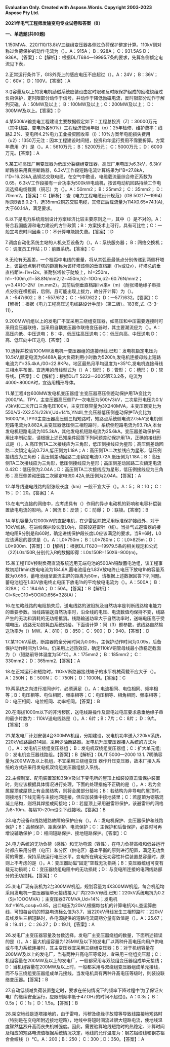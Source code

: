﻿**Evaluation Only. Created with Aspose.Words. Copyright 2003-2023 Aspose Pty Ltd.**

**2021年电气工程师发输变电专业试卷和答案（8）**

**一、单选题(共60题)**

1\.150MVA、220/110/13.8kV三绕组变压器各侧过负荷保护整定计算。110kV侧对称过负荷保护的动作电流为（）。A：915A； B：928A； C：931.5AS D：936A。【答案】：C【解析】：根据DL/T684—19995.7条的要求，先算各侧额定电流见下表， 

2\.正常运行条件下，GIS外壳上的感应电压不应超过（）。A：24V； B：36V； C：60V； D：100V。【答案】：A

3\.()容量及以上的发电机励磁系统应装设由定时限和反时限保护组成的励磁绕组过负荷保护，定时限部分动作于信号，并动作于降低励磁电流，反时限部分动作于解列灭磁。A：50MW及以上； B：100MW及以上；C：200MW及以上； D：300MW及以上。【答案】：D

4\.某500kV输变电工程建设主要数据假定如下：工程总投资（Z）：30000万元（其中线路、变电所各50%）工程经济使用年限（n）：25年检修、维护费率：线路2.2%、变电所4.2%电力工业投资回收率（i）：10%方案年电能损失费用（u2）：1350万元注：因本工程建设时间短，投资和年运行费用不霈要折算。方案年费用（F）是（）。A：5610万元； B：5200万元； C：5000万元； D：6000万元。【答案】：A

5\.某工程高压厂用变压器为低压分裂绕组变压器，高压厂用电压为6.3kV，6.3kV断路器采用真空断路器，6.3kV工作段短路电流计算结果为I"B=27.8kA，I"D=16.23kA,选铜芯交联电缆，在空气中敷设，电缆载流量综合修正系数为0.65。6.3kV工作段接有一台功率为500kW电动机，按该电动机回路持续工作电流选择电缆截面（铜芯）为（）。A：50mm2； B：25mm2； C：35mm2； D：70mm2。【答案】：C【解析】：查《电力工程电缆设计规范》（GB 50217—1994)附录B表B.0.2-1，选35mm2铜芯交联电缆，其修正后载流量为114X0.65=74.1(A),大于60.14A，满足要求。

6\.以下是电力系统规划设计方案经济比较主要原则之一，其中（）是不对的。A：符合我国能源和电力建设的方针政策；B：方案技术上可行，具有可比性；C：一般宜考虑时间因素；D：不计算电能损失费。【答案】：D

7\.调度自动化系统主站的人机交互设备为（）。A：系统服务器； B：网络交换机；C：调度员工作站；D：前置系统。【答案】：C

8\.无论有无髙差，一个档距中电线的重量，将从其弧垂最低点分别传递到两侧杆塔上，该最低点到杆塔的距离称为该杆塔该侧的垂直档距（l1v或l2v），杆塔总的垂直档距lv=l1v+l2v。某耐张塔位于陡坡上，h1=250m，h1=-100m,σ1=58.8N/mm2,l2=450m,h2=1OOm,σ2=60.76N/mm2；γ=3.4X1O-2N/（m.mm2）。其前后侧垂直档距llv/来v（m）（耐张塔绝缘子串挂点分别在横担前，后侧，且可能出现上拔力，故分开计算）为（）。A：-547/602； B：-557/612； C：-567/622； D：—577/632。【答案】：C【解析】：根据《电力工程高压送电线路设计手册》（第二版）。183页,式（3-3-11），

9\.200MW机组以上的发电厂不宜采用三绕组变压器，如髙压和中压需要连接时可采用变压器联络，当采用自耦变压器作联络变压器时，其主要潮流应为（）。A：高压向低、中压送电； B：中、低压往高压送电；C：低压向高、中压送电 D：高、低压向中压送电.【答案】：B

10\.选择并校验1OOMW发电机一变压器组的连接母线.已知：发电机额定电压为10.5kV,额定电流为6468A,最大负荷利用小时数为5200h,发电机连接母线上短路电流为I"=35.4kA,/00=22.8KPa。地区最热月平均温度为+35℃,发电机连接母线三相水平布置。宜选用的母线型式为（）A：矩形； B：管形； C：槽形； D：软导线。【答案】：C【解析】：根据DL/T 5222—2005第7.3.2条，电流为4000~8000A时，宜选用槽形导体。

11\.某工程4台600MW发电机变压器组’主变压器髙压侧差动保护用TA变比为2000/1A，TPY。主变压器高压侧TV—次电压为500/√3kV，二次星形电压为0.1/√3kV和二次开口三角电压100V，主变压器容量为3X240MVA，主变压器变比为550/√3-2X2.5%/22kV,Ud=14%,YNdll,主变压器低压侧差动保护TA变比为16000/1A,TPY0主变压器高压侧三相短路时，短路点系统侧电流27.5kA’发电机侧短路电流为9.882A,主变压器低压侧三相短路时，系统侧短路电流为93.7kA,本台发电机短路电流为105.3kA，其他发电机短路电流为25.6kA。变压器差动保护采用比率制动型，请根据上述已知条件回答下列问题差动保护用TA，正确的接线形式是（）。A.高压側TA二次接线应为三角形，低压侧接线应为星形；高压侧差动回路二次額定电流0.72A,低压侧为1.18A；A：高压侧TA二次接线应为星形，低压例接线应为三角形；高压侧差动回路二走額定电流0.72A,低压側为1.18A；B：高压侧TA二次接线应为三角形，低压侧接线应为星形；高压侧差动回路二次額定电流0.42C：低压侧为2.04A；D：高压侧TA二次接线应为星形，低压例接线应为三角形；高压侧差动田路二次額定电流0.42A,低压側为2.04A。【答案】：A

12\.单导线送电线路的耐张段长度（km）一般不宜大于（）。A：5； B：10； C：15； D：20。【答案】：A

13\.在电气连接的网络中，应考虑具有（）作用的异步电动机的彩响和电容补偿装置放电电流的影响。A：回流 B：反馈； C：防爆； D：联锁。【答案】：B

14\.单机容量为12000kW的直配电机，在少雷区除按采用标准保护接线外，对于1OkV线路，在进线保护段长度L0内，应装设避雷针（线）。当排气式避雷器的接地电阻R分别是和60时，确定进线保护段长度L0应该满足的要求。当R=6时，L0应该满足的要求是（）。A：L0≥750m； B：L0≥780m；C：L0≥825m；D：L0≥900m.【答案】：D【解析】：根据DL/T620—19979.5条的相关规定和公式（22)L0≥150R,分别代入R的数据即得：L0≥150R=150X6=900(m)。

15\.某工程110V控制负荷直流系统选用无端电池的500Ah铅酸蓄电池组，该工程事故初期(1min)放电电流为184.6A,蓄电池组在1.83V放电终止电压下放电1h的容量系数为0.656，蓄电池组至直流主屏的距离为50m，请根据上述数据回答下列问题。蓄电池组在1.83V放电终止电压下放电1h的平均放电电流为（）。A：500A； B：328A； C：184.6A； D：50A。【答案】：B【解析】：Cl=KccC10=5OOXO.656=328(A)；

16\.在忽略线路的电阻损失后，送电线路的波阻抗及自然功率是判断线路输电能力的重要参数。当线路输送自然功率时，沿全线的电压、电流数值均保持不变，线路产生的无功和消耗的无功相抵消。线路输送功率大于自然功率时，送端电压高于受端电压。线路无功损耗由系统供给。下面请计算：同（3）题参数，该线路自然输送功率为（）MW。A：810； B：850； C：900； D：940。【答案】：D

17\.某11OkV系统，断路器的全分闸时间为0.06s，主保护动作时间为0.09s，后备保护动作时间为1.94s。仍采用上述热效应，确定110kV铜管母线最小热稳定截面为（）（短路前导体温度为50℃）。A：175mm2； B：185mm2； C：330mm2； D：365mm2.【答案】：A

18\.在正常运行和短路时，11OkV断路器接线端子的水平机械荷载不应大于（）。A：250N； B：500N； C：750N； D：1000N。【答案】：C

19\.两系统之向进行准同步时，必须满足（）。A：电流相同、电位相同、频率相等；B：电压相等、电位相同、频率相等；C：电压相等、相角相同、频率相等； D：电压相同、电位相同、功率相同。【答案】：B

20\.在海拔1000m以下的非污秽区，送电线路操作及雷电过电压要求悬垂绝缘子串的最少片数为：110kV送电线路是（）。A：6片；B：7片；C：8片； D：9片。【答案】：B

21\.某发电厂计划安装4台300MW机组，分期建设，发电机功率送入220kV系统，220kV线路最终14回，采用少油断路器。发电机升压变压器接人系统的方式为（）。A：发电机三绕组变压器组； B：发电机双绕组变压器组；C：扩大单元组; D：发电机变压器线路组。【答案】：B【解析】：DL/T 5000—2000 13.1. 7明确容量为200MW及以上机组，不宜采用三绕组变压 器作升压变压器，故本厂接入系统的方式应采用发电机双绕组变压器组接入系统。

22\.主控制室、配电装置室和35kV及以下变电所的屋顶上如装设直击雷保护装置时，则应该根据具体情况进行处理，下面的处理措施不正确的是（）。A：若为金属屋顶或屋顶上有金属结构，则将金属部分接地；B：若结构为非导电的屋顶时，则接地引下线无需与主接地网连接，但应加装集中接地装里；C：若屋頂为钢筋混凝土结构，则将其焊接成网接地；D：若屋顶上采用避雷带保护，该避雷带的网格为8~10m，每隔10~20m设引下线接地。【答案】：B

23\.电力设备和线路短路故障的保护应有（）。A：发电机保护、变压器保护和线路保护；B：高頻保护、距离保护、电流保护；C：主保护和后备保护，必要时可再增设辅助保护；D：相间短路保护、接地短路保护。【答案】：C

24\.电力系统的无功负荷（感性）和无功电源（容性），在电力负荷高峰和低谷运行时都应采用分层（电压）和分区（供电区）基本平衡的原则进行配置，满足无功负荷的需要，保持系统运行电压水平。变电所在确定无功容性补偿装置总容量时，原则上不考虑的是（）。A：变压器助磁“固定”空载无功损耗；B：变压器统组可变有载无功损耗；C：变压器绕组电阻中的无功损耗；D：与变电所连接的电网线路部分的无功损耗。【答案】：C

25\.某电厂现有装机为2台300MW机组，规划容量为4X300MW机组，每台机组均采用发电机一变压器組单元接线接入厂内220kV母线.已知：220kV系统电抗为0.2（Sj=1OOOMVA）；主变压器370MVA,Ud=14%；发电机Xd'=16%,cosψ=0.85，出口电压为20kV,根据每台机的计算电抗Xjs,査运算曲线，可知每台机的短路电流标么值为3.7，当220kV母线发生三相短路时：220kV母线发生三相短路时，各电源提供的短路电流周期分量有效值是（）。A：25.67； B：19.41； C：26.27； D：19.11,【答案】：A

26\.发电厂主变压器容量及台数选择。发电厂主变压器绕组的数量，下面所述错误的是（）。A：最大机组容量为125MW及以下的发电厂以两种升高电压向用户供电或与电力系统连接时，其主变压器宜采用三绕组变压器；B：对于机组容量在200MW及以上的发电厂，当有两种升高电压等级时，宜采用三绕组变压器；C：机组容量在200MW及以上的发电厂，一般都采用与双绕组变压器组成单元接线；D：当机组容量在200MW及以上时，一般都采用与双绕组变压器组成单元接线，而不与三绕组变压器组成单元接线，当发电机具有两种升髙电压等级时，則装设联络变压器。【答案】：B

27\.自动低频减负荷装置整定时，要求在任何情况下的频率下降过程中’为了保证火电厂的继续安全运行，应限制频率低于47.OHz的时间不超过()。A：0.3s； B：0.5s； C：1s； D：1.5s。【答案】：B

28\.架空地线是逐塔接地的，由于雷电，污秽及绝缘子故障等导致线路接地短路时（特别是在变电所附近接地短路），地线中将短时间流过很大短路电流，使地线温度骤然猛烈升高而丧失机械强度。因此，需要验算地线短路时的热稳定、计算时间及相应的短路电流值根据系统情况决定，地线的允许温度为：钢芯铝绞线和钢芯铝合金绞线（）℃。A：200；B：250； C：300；D：350。【答案】：A
